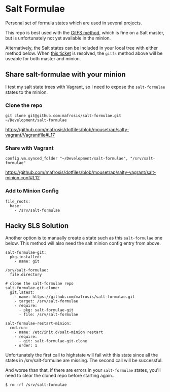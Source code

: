 Salt Formulae
=============

Personal set of formula states which are used in several projects.

This repo is best used with the [GitFS method](http://docs.saltstack.com/topics/tutorials/gitfs.html), which is fine
on a Salt master, but is unfortunately not yet available in the minion.

Alternatively, the Salt states can be included in your local tree with either method below. When 
[this ticket](https://github.com/saltstack/salt/issues/6660) is resolved, the `gitfs` method above will be useable
for both master and minion.


Share salt-formulae with your minion
------------------------------------

I test my salt state trees with Vagrant, so I need to expose the `salt-formulae` states to the minion.

### Clone the repo

    git clone git@github.com:mafrosis/salt-formulae.git ~/Development/salt-formulae

https://github.com/mafrosis/dotfiles/blob/mousetrap/salty-vagrant/Vagrantfile#L17

### Share with Vagrant

    config.vm.synced_folder "~/Development/salt-formulae", "/srv/salt-formulae"

https://github.com/mafrosis/dotfiles/blob/mousetrap/salty-vagrant/salt-minion.conf#L12

### Add to Minion Config

    file_roots:
      base:
        - /srv/salt-formulae


Hacky SLS Solution
------------------

Another option is to manually create a state such as this `salt-formulae` one below. This method will also need the
salt minion config entry from above.

	salt-formulae-git:
	  pkg.installed:
	    - name: git

	/srv/salt-formulae:
	  file.directory

	# clone the salt-formulae repo
	salt-formulae-git-clone:
	  git.latest:
	    - name: https://github.com/mafrosis/salt-formulae.git
	    - target: /srv/salt-formulae
	    - require:
	      - pkg: salt-formulae-git
	      - file: /srv/salt-formulae

	salt-formulae-restart-minion:
	  cmd.run:
	    - name: /etc/init.d/salt-minion restart
	    - require:
	      - git: salt-formulae-git-clone
	    - order: 1

Unfortunately the first call to highstate will fail with this state since all the states in /srv/salt-formulae are
missing. The second call will be successful.

And worse than that, if there are errors in your `salt-formulae` states, you'll need to clear the cloned repo before
starting again..

    $ rm -rf /srv/salt-formulae
